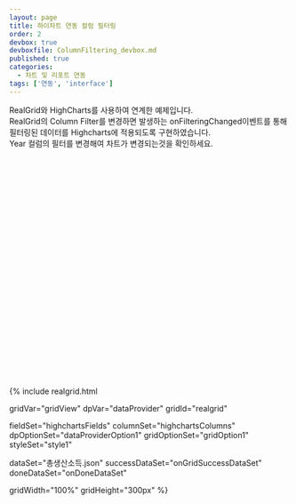 ```yaml
---
layout: page
title: 하이차트 연동 컬럼 필터링
order: 2
devbox: true
devboxfile: ColumnFiltering_devbox.md
published: true
categories:
  - 차트 및 리포트 연동
tags: ['연동', 'interface']
---
```


RealGrid와 HighCharts를 사용하여 연계한 예제입니다.   
RealGrid의 Column Filter를 변경하면 발생하는 onFilteringChanged이벤트를 통해 필터링된 데이터를 Highcharts에 적용되도록 구현하였습니다.  
Year 컬럼의 필터를 변경해여 차트가 변경되는것을 확인하세요.

<script type="text/javascript" src="/lib/highcharts/highcharts.js"></script>
<script>
var onGridSuccessDataSet = function(data, textStatus, jqXHR) {
  gridEvents(gridView, dataProvider);
  dataProvider.setRows(data);
  setTimeout(setFilter(), 300);
}

var onDoneDataSet = function() {

}

function setFilter() {
    var filters = [];
    var vals = dataProvider.getDistinctValues("year");
    $.each(vals, function (k, v) {
        var filter = {};
        filter.name = v;
        filter.criteria = "value = '" + v + "'";
        filters.push(filter);
    });
 
    var col = gridView.columnByName("Year");
    col.filters = filters;
    gridView.setColumn(col);
}

function gridEvents(grid, provider) {
    provider.onRowCountChanged = function () {
        setHiChart(dataProvider)
    }
 
    grid.onFilteringChanged = function (grid) {
    	setHiChart(provider);
        var count = grid.getItemCount();
        var jArr = [];
        for (var i = 0; i < count; i++) {
            var jObj = grid.getValues(i);
            if (!jObj.Year) jObj.Year = null;
            jArr.push(jObj);
        }
        var chart = $("#container").highcharts();
        if (!chart) return;
        $.each(chart.series, function (k, v) {
            if (this.name == "Year") {
                var cate = $.map(jArr, function () {
                    return this.Year;
                });
                chart.xAxis[0].setCategories(cate);
            } else {
                var data = [];
                $.map(jArr, function (val) {
                    data.push(val[v.name] ? val[v.name] : null);
                })
                this.setData(data);
            }
        });
    }
}

function setHiChart(provider) {
	var categories = [];
	for(var i = 0; i < gridView.getItemCount(); i++){
		categories.push(gridView.getValue(i, "Year"));
	}
	
    var diVal = provider.getFieldValues("DIncome");
    $.each(diVal, function (k, v) {
        if (v == undefined)
            diVal[k] = null;
    });
 	
    $('#container').highcharts({
        title: {
            text: '통계청 총생산소득',
            x: -20
            //center
        },
        subtitle: {
            text: 'www.realgrid.com',
            x: -20
        },
        xAxis: {
            categories: categories,
            crosshair: true
        },
        yAxis: [{
            title: {
                text: '소득 ($)'
            },
            labels: {
                format: '{value} $'
            }
        }],
        tooltip: {
            shared: true // 한 로우에 여러 컬럼의 값을 표시
        },
        legend: {
            layout: 'vertical',
            align: 'right',
            verticalAlign: 'middle',
            borderWidth: 0
        },
        series: [{
            type: 'spline',
            name: "GDP",
            data: provider.getFieldValues("GDP"),
            tooltip: {
                valueSuffix: "$ ($100 million)"
            }
        }, {
            type: 'spline',
            name: "GNI",
            data: provider.getFieldValues("GNI"),
            tooltip: {
                valueSuffix: "$ ($100 million)"
            }
        }, {
            type: 'spline',
            name: "PGNI",
            data: provider.getFieldValues("PGNI"),
            tooltip: {
                valueSuffix: "$"
            }
        }, {
            type: 'spline',
            name: "DIncome",
            data: diVal,
            tooltip: {
                valueSuffix: "$"
            }
        }],
        chart: {
            events: {
                load: function () {
 
                },
                click: function (e) {
                    //console.log(e);
                }
            }
        }
    });
}
</script>

<div id="container" style="height:400px;"></div>

{% include realgrid.html

  gridVar="gridView"
  dpVar="dataProvider"
  gridId="realgrid"

  fieldSet="highchartsFields"
  columnSet="highchartsColumns"
  dpOptionSet="dataProviderOption1"
  gridOptionSet="gridOption1"
  styleSet="style1"

  dataSet="총생산소득.json"
  successDataSet="onGridSuccessDataSet"  
  doneDataSet="onDoneDataSet"

  gridWidth="100%"
  gridHeight="300px" %}